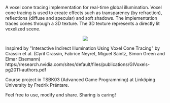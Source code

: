 A voxel cone tracing implementation for real-time global illumination. 
Voxel cone tracing is used to create effects such as transparency (by refraction), reflections (diffuse and specular) and soft shadows.
The implementation traces cones through a 3D texture. The 3D texture represents a directly lit voxelized scene.
<p align="center">
<img src="https://github.com/Friduric/voxel-cone-tracing/blob/master/Assets/Screenshots/vct2s.png">
</p>
Inspired by "Interactive Indirect Illumination Using Voxel Cone Tracing" by Crassin et al.
(Cyril Crassin, Fabrice Neyret, Miguel Saintz, Simon Green and Elmar Eisemann)
https://research.nvidia.com/sites/default/files/publications/GIVoxels-pg2011-authors.pdf

Course project in TSBK03 (Advanced Game Programming) at Linköping University by Fredrik Präntare.

Feel free to use, modify and share. Sharing is caring!
